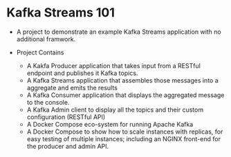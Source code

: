 
# Kafka Streams 101

* A project to demonstrate an example Kafka Streams application with no additional framwork.

* Project Contains

  * A Kakfa Producer application that takes input from a RESTful endpoint and publishes it Kafka topics.
  * A Kafka Streams application that assembles those messages into a aggregate and emits the results
  * A Kafka Consumer application that displays the aggregated message to the console.
  * A Kafka Admin client to display all the topics and their custom configuration (RESTful API)
  * A Docker Compose eco-system for running Apache Kafka
  * A Docker Compose to show how to scale instances with replicas, for easy testing of multiple instances; including an NGINX front-end for the producer and admin API.

